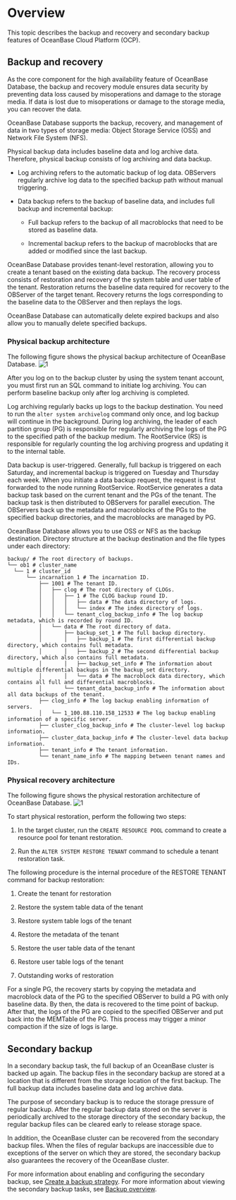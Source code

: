 Overview 
=============================

This topic describes the backup and recovery and secondary backup features of OceanBase Cloud Platform (OCP). 

Backup and recovery 
----------------------------------------

As the core component for the high availability feature of OceanBase Database, the backup and recovery module ensures data security by preventing data loss caused by misoperations and damage to the storage media. If data is lost due to misoperations or damage to the storage media, you can recover the data. 

OceanBase Database supports the backup, recovery, and management of data in two types of storage media: Object Storage Service (OSS) and Network File System (NFS). 

Physical backup data includes baseline data and log archive data. Therefore, physical backup consists of log archiving and data backup.

* Log archiving refers to the automatic backup of log data. OBServers regularly archive log data to the specified backup path without manual triggering.

  

* Data backup refers to the backup of baseline data, and includes full backup and incremental backup:

  * Full backup refers to the backup of all macroblocks that need to be stored as baseline data.

    
  
  * Incremental backup refers to the backup of macroblocks that are added or modified since the last backup.

    
  

  




OceanBase Database provides tenant-level restoration, allowing you to create a tenant based on the existing data backup. The recovery process consists of restoration and recovery of the system table and user table of the tenant. Restoration returns the baseline data required for recovery to the OBServer of the target tenant. Recovery returns the logs corresponding to the baseline data to the OBServer and then replays the logs. 

OceanBase Database can automatically delete expired backups and also allow you to manually delete specified backups. 

### Physical backup architecture 

The following figure shows the physical backup architecture of OceanBase Database. ![1](https://help-static-aliyun-doc.aliyuncs.com/assets/img/en-US/0914306461/p384752.png)

After you log on to the backup cluster by using the system tenant account, you must first run an SQL command to initiate log archiving. You can perform baseline backup only after log archiving is completed. 

Log archiving regularly backs up logs to the backup destination. You need to run the `alter system archivelog` command only once, and log backup will continue in the background. During log archiving, the leader of each partition group (PG) is responsible for regularly archiving the logs of the PG to the specified path of the backup medium. The RootService (RS) is responsible for regularly counting the log archiving progress and updating it to the internal table. 

Data backup is user-triggered. Generally, full backup is triggered on each Saturday, and incremental backup is triggered on Tuesday and Thursday each week. When you initiate a data backup request, the request is first forwarded to the node running RootService. RootService generates a data backup task based on the current tenant and the PGs of the tenant. The backup task is then distributed to OBServers for parallel execution. The OBServers back up the metadata and macroblocks of the PGs to the specified backup directories, and the macroblocks are managed by PG. 

OceanBase Database allows you to use OSS or NFS as the backup destination. Directory structure at the backup destination and the file types under each directory: 

```unknow
backup/ # The root directory of backups.
└── ob1 # cluster_name
  └── 1 # cluster_id
      └── incarnation_1 # The incarnation ID.
          ├── 1001 # The tenant ID.
          │   ├── clog # The root directory of CLOGs.
          │   │   ├── 1 # The CLOG backup round ID.
          │   │   │   ├── data # The data directory of logs.
          │   │   │   └── index # The index directory of logs.
          │   │   └── tenant_clog_backup_info # The log backup metadata, which is recorded by round ID.
          │   └── data # The root directory of data.
          │       ├── backup_set_1 # The full backup directory.
          │       │   ├── backup_1 # The first differential backup directory, which contains full metadata.    
          │       │   ├── backup_2 # The second differential backup directory, which also contains full metadata. 
          │       │   ├── backup_set_info # The information about multiple differential backups in the backup_set directory.
          │       │   └── data # The macroblock data directory, which contains all full and differential macroblocks.
          │       └── tenant_data_backup_info # The information about all data backups of the tenant.
          ├── clog_info # The log backup enabling information of servers.
          │   └── 1_100.88.110.158_12533 # The log backup enabling information of a specific server.
          ├── cluster_clog_backup_info # The cluster-level log backup information.
          ├── cluster_data_backup_info # The cluster-level data backup information.
          ├── tenant_info # The tenant information.
          └── tenant_name_info # The mapping between tenant names and IDs.
```



### Physical recovery architecture 

The following figure shows the physical restoration architecture of OceanBase Database. ![1](https://help-static-aliyun-doc.aliyuncs.com/assets/img/en-US/0914306461/p384751.png)



To start physical restoration, perform the following two steps:

1. In the target cluster, run the `CREATE RESOURCE POOL` command to create a resource pool for tenant restoration.

   

2. Run the `ALTER SYSTEM RESTORE TENANT` command to schedule a tenant restoration task.

   




The following procedure is the internal procedure of the RESTORE TENANT command for backup restoration:

1. Create the tenant for restoration

   

2. Restore the system table data of the tenant

   

3. Restore system table logs of the tenant

   

4. Restore the metadata of the tenant

   

5. Restore the user table data of the tenant

   

6. Restore user table logs of the tenant

   

7. Outstanding works of restoration

   




For a single PG, the recovery starts by copying the metadata and macroblock data of the PG to the specified OBServer to build a PG with only baseline data. By then, the data is recovered to the time point of backup. After that, the logs of the PG are copied to the specified OBServer and put back into the MEMTable of the PG. This process may trigger a minor compaction if the size of logs is large.

Secondary backup 
-------------------------------------

In a secondary backup task, the full backup of an OceanBase cluster is backed up again. The backup files in the secondary backup are stored at a location that is different from the storage location of the first backup. The full backup data includes baseline data and log archive data. 

The purpose of secondary backup is to reduce the storage pressure of regular backup. After the regular backup data stored on the server is periodically archived to the storage directory of the secondary backup, the regular backup files can be cleared early to release storage space. 

In addition, the OceanBase cluster can be recovered from the secondary backup files. When the files of regular backups are inaccessible due to exceptions of the server on which they are stored, the secondary backup also guarantees the recovery of the OceanBase cluster. 

For more information about enabling and configuring the secondary backup, see [Create a backup strategy](t2009328.md#topic-2009328). For more information about viewing the secondary backup tasks, see [Backup overview](../6.backup-and-restoration/3.backup-overview.md).
